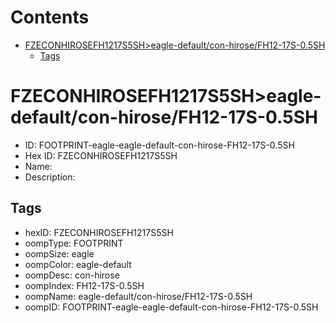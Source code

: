 



Contents
========

* [FZECONHIROSEFH1217S5SH>eagle-default/con-hirose/FH12-17S-0.5SH](#fzeconhirosefh1217s5sheagle-defaultcon-hirosefh12-17s-05sh)
	* [Tags](#tags)

# FZECONHIROSEFH1217S5SH>eagle-default/con-hirose/FH12-17S-0.5SH

- ID: FOOTPRINT-eagle-eagle-default-con-hirose-FH12-17S-0.5SH
- Hex ID: FZECONHIROSEFH1217S5SH
- Name: 
- Description: 

## Tags

- hexID: FZECONHIROSEFH1217S5SH
- oompType: FOOTPRINT
- oompSize: eagle
- oompColor: eagle-default
- oompDesc: con-hirose
- oompIndex: FH12-17S-0.5SH
- oompName: eagle-default/con-hirose/FH12-17S-0.5SH
- oompID: FOOTPRINT-eagle-eagle-default-con-hirose-FH12-17S-0.5SH
